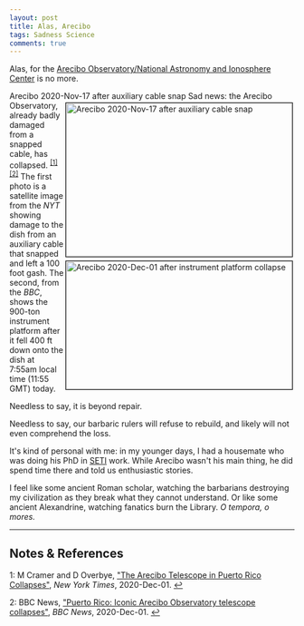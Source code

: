 ```yaml
---
layout: post
title: Alas, Arecibo
tags: Sadness Science
comments: true
---
```


Alas, for the [Arecibo Observatory/National Astronomy and Ionosphere Center](https://en.wikipedia.org/wiki/Arecibo_Observatory) is no more.  

Arecibo 2020-Nov-17 after auxiliary cable snap
<img src="{{ site.baseurl }}/images/2020-12-01-alas-arecibo-cable-snap.png" width="400" height="271" alt="Arecibo 2020-Nov-17 after auxiliary cable snap" title="Arecibo 2020-Nov-17 after auxiliary cable snap" style="float: right; margin: 3px 3px 3px 3px; border: 1px solid #000000;"/>
<img src="{{ site.baseurl }}/images/2020-12-01-alas-arecibo-instrument-platform-collapse.png" width="400" height="226" alt="Arecibo 2020-Dec-01 after instrument platform collapse" title="Arecibo 2020-Dec-01 after instrument platform collapse" style="float: right; margin: 3px 3px 3px 3px; border: 1px solid #000000;"/>
Sad news: the Arecibo Observatory, already badly damaged from a snapped cable, has
collapsed.  <sup id="fn1a">[[1]](#fn1)</sup> <sup id="fn2a">[[2]](#fn2)</sup> The first
photo is a satellite image from the _NYT_ showing damage to the dish from an auxiliary
cable that snapped and left a 100 foot gash.  The second, from the _BBC_, shows the
900-ton instrument platform after it fell 400 ft down onto the dish at 7:55am local time
(11:55 GMT) today.  

Needless to say, it is beyond repair.  

Needless to say, our barbaric rulers will refuse to rebuild, and likely will not even
comprehend the loss.  

It's kind of personal with me: in my younger days, I had a housemate who was doing his PhD
in [SETI](https://en.wikipedia.org/wiki/Search_for_extraterrestrial_intelligence) work.
While Arecibo wasn't his main thing, he did spend time there and told us enthusiastic
stories.  

I feel like some ancient Roman scholar, watching the barbarians destroying my civilization
as they break what they cannot understand.  Or like some ancient Alexandrine, watching
fanatics burn the Library.  _O tempora, o mores._  

---

## Notes &amp; References  

<a id="fn1">1</a>: M Cramer and D Overbye, ["The Arecibo Telescope in Puerto Rico Collapses"](https://www.nytimes.com/2020/12/01/science/space/arecibo-telescope-puerto-rico.html), _New York Times_, 2020-Dec-01. [↩](#fn1a)  

<a id="fn2">2</a>: BBC News, ["Puerto Rico: Iconic Arecibo Observatory telescope collapses"](https://www.bbc.com/news/world-us-canada-55147973), _BBC News_, 2020-Dec-01. [↩](#fn2a)  

